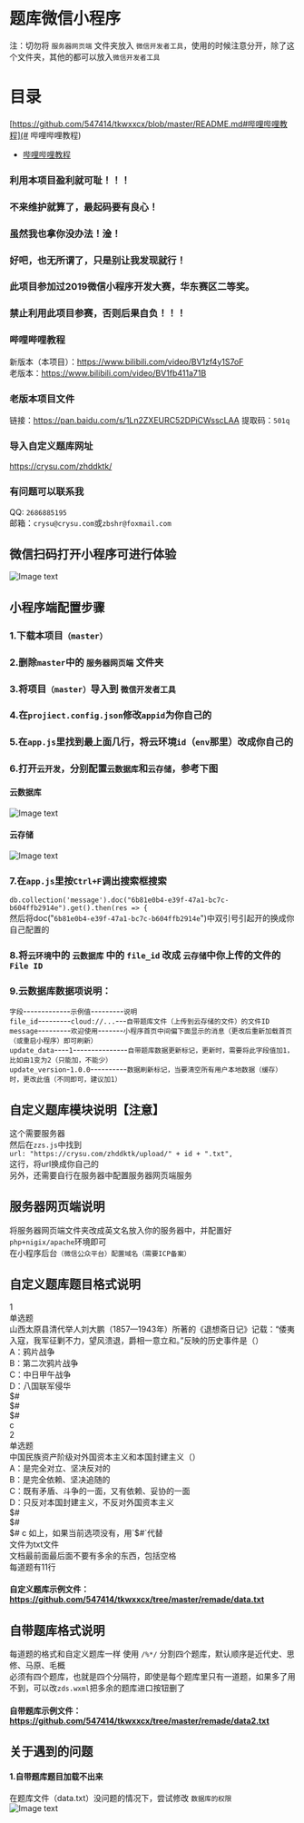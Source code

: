 # 题库微信小程序
注：切勿将 `服务器网页端` 文件夹放入 `微信开发者工具`，使用的时候注意分开，除了这个文件夹，其他的都可以放入`微信开发者工具`
# 目录
[https://github.com/547414/tkwxxcx/blob/master/README.md#哔哩哔哩教程](# 哔哩哔哩教程)
* [哔哩哔哩教程](#哔哩哔哩教程)
### 利用本项目盈利就可耻！！！  
### 不来维护就算了，最起码要有良心！  
### 虽然我也拿你没办法！淦！  
### 好吧，也无所谓了，只是别让我发现就行！
### 此项目参加过2019微信小程序开发大赛，华东赛区二等奖。
### 禁止利用此项目参赛，否则后果自负！！！

### 哔哩哔哩教程
新版本（本项目）：https://www.bilibili.com/video/BV1zf4y1S7oF  
老版本：https://www.bilibili.com/video/BV1fb411a71B  

### 老版本项目文件
链接：https://pan.baidu.com/s/1Ln2ZXEURC52DPiCWsscLAA 提取码：`501q`  

### 导入自定义题库网址
https://crysu.com/zhddktk/

### 有问题可以联系我
QQ: `2686885195`  
邮箱：`crysu@crysu.com`或`zbshr@foxmail.com`  

## 微信扫码打开小程序可进行体验
![Image text](https://raw.githubusercontent.com/547414/tkwxxcx/master/remade/zhddktk.jpg)

## 小程序端配置步骤
### 1.下载本项目`（master）`  
### 2.删除`master`中的 `服务器网页端` 文件夹  
### 3.将项目`（master）`导入到 `微信开发者工具`  
### 4.在`projiect.config.json`修改`appid`为你自己的  
### 5.在`app.js`里找到最上面几行，将云环境`id`（`env`那里）改成你自己的  
### 6.打开`云开发`，分别配置`云数据库`和`云存储`，参考下图  
  
#### 云数据库
![Image text](https://raw.githubusercontent.com/547414/tkwxxcx/master/remade/2.png)
  
#### 云存储
![Image text](https://raw.githubusercontent.com/547414/tkwxxcx/master/remade/1.png)
  
### 7.在`app.js`里按`Ctrl+F`调出搜索框搜索  
`db.collection('message').doc("6b81e0b4-e39f-47a1-bc7c-b604ffb2914e").get().then(res => {`  
然后将doc("`6b81e0b4-e39f-47a1-bc7c-b604ffb2914e`")中双引号引起开的换成你自己配置的  
  
### 8.将`云环境`中的 `云数据库` 中的 `file_id` 改成 `云存储`中你上传的文件的`File ID`  
  
### 9.云数据库数据项说明：  
`字段`-------------`示例值`---------`说明`  
`file_id`---------`cloud://...`---`自带题库文件（上传到云存储的文件）的文件ID`  
`message`---------`欢迎使用`-------`小程序首页中间偏下面显示的消息（更改后重新加载首页（或重启小程序）即可刷新）`  
`update_data`----`1`---------------`自带题库数据更新标记，更新时，需要将此字段值加1，比如由1变为2（只能加，不能少）`  
`update_version`-`1.0.0`----------`数据刷新标记，当要清空所有用户本地数据（缓存）时，更改此值（不同即可，建议加1）`  

## 自定义题库模块说明【注意】
这个需要服务器  
然后在`zzs.js`中找到  
`url: "https://crysu.com/zhddktk/upload/" + id + ".txt",`  
这行，将url换成你自己的  
另外，还需要自行在服务器中配置服务器网页端服务

## 服务器网页端说明
将服务器网页端文件夹改成英文名放入你的服务器中，并配置好`php+nigix/apache`环境即可  
在小程序后台`（微信公众平台）配置域名（需要ICP备案）`  

## 自定义题库题目格式说明
1  
单选题  
山西太原县清代举人刘大鹏（1857—1943年）所著的《退想斋日记》记载：“倭夷入寇，我军征剿不力，望风溃退，爵相一意立和。”反映的历史事件是（）  
A：鸦片战争  
B：第二次鸦片战争  
C：中日甲午战争  
D：八国联军侵华  
$#  
$#  
$#  
c  
2  
单选题  
中国民族资产阶级对外国资本主义和本国封建主义（）  
A：是完全对立、坚决反对的  
B：是完全依赖、坚决追随的  
C：既有矛盾、斗争的一面，又有依赖、妥协的一面  
D：只反对本国封建主义，不反对外国资本主义  
$#  
$#  
$#  
c  
如上，如果当前选项没有，用`$#`代替  
文件为txt文件  
文档最前面最后面不要有多余的东西，包括空格  
每道题有11行  
#### 自定义题库示例文件：https://github.com/547414/tkwxxcx/tree/master/remade/data.txt  
## 自带题库格式说明
每道题的格式和自定义题库一样
使用 `/%*/` 分割四个题库，默认顺序是近代史、思修、马原、毛概  
必须有四个题库，也就是四个分隔符，即使是每个题库里只有一道题，如果多了用不到，可以改`zds.wxml`把多余的题库进口按钮删了  
#### 自带题库示例文件：https://github.com/547414/tkwxxcx/tree/master/remade/data2.txt  
## 关于遇到的问题
#### 1.自带题库题目加载不出来
在题库文件（data.txt）没问题的情况下，尝试修改 `数据库的权限`  
![Image text](https://raw.githubusercontent.com/547414/tkwxxcx/master/remade/3.png)


